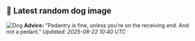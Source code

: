 ## 🐶 Latest random dog image
![Dog](https://images.dog.ceo/breeds/terrier-norfolk/n02094114_1665.jpg)
**Advice:** "Pedantry is fine, unless you're on the receiving end. And not a pedant."
*Updated: 2025-08-22 10:40 UTC*
